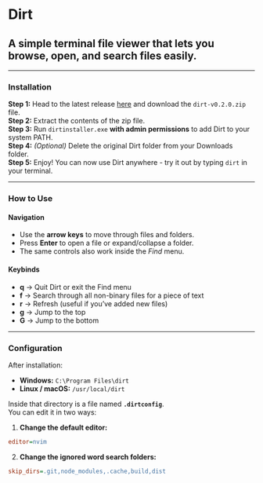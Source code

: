 # Dirt
## A simple terminal file viewer that lets you browse, open, and search files easily.

---

### Installation

**Step 1:** Head to the latest release [here](https://github.com/Bractothorpes/dirt/releases/tag/v0.2.0) and download the `dirt-v0.2.0.zip` file.  
**Step 2:** Extract the contents of the zip file.  
**Step 3:** Run `dirtinstaller.exe` **with admin permissions** to add Dirt to your system PATH.  
**Step 4:** *(Optional)* Delete the original Dirt folder from your Downloads folder.  
**Step 5:** Enjoy! You can now use Dirt anywhere - try it out by typing `dirt` in your terminal.

---

### How to Use

#### **Navigation**
- Use the **arrow keys** to move through files and folders.  
- Press **Enter** to open a file or expand/collapse a folder.  
- The same controls also work inside the *Find* menu.

#### **Keybinds**
- **q** → Quit Dirt or exit the Find menu  
- **f** → Search through all non-binary files for a piece of text  
- **r** → Refresh (useful if you’ve added new files)  
- **g** → Jump to the top  
- **G** → Jump to the bottom  

---

### Configuration

After installation:
- **Windows:** `C:\Program Files\dirt`  
- **Linux / macOS:** `/usr/local/dirt`

Inside that directory is a file named **`.dirtconfig`**.  
You can edit it in two ways:

1. **Change the default editor:**
  ```ini
  editor=nvim
```
2. **Change the ignored word search folders:**
  ```ini
  skip_dirs=.git,node_modules,.cache,build,dist
```
